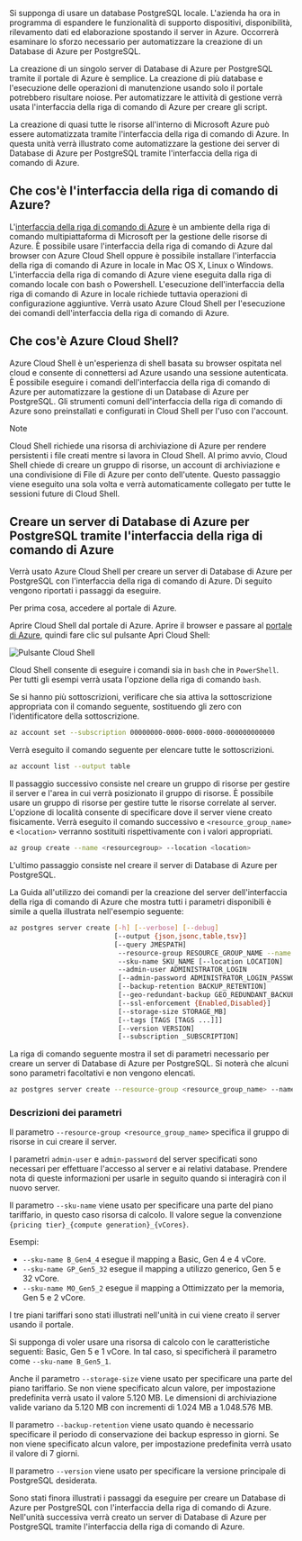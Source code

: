 Si supponga di usare un database PostgreSQL locale. L'azienda ha ora in programma di espandere le funzionalità di supporto dispositivi, disponibilità, rilevamento dati ed elaborazione spostando il server in Azure. Occorrerà esaminare lo sforzo necessario per automatizzare la creazione di un Database di Azure per PostgreSQL.

La creazione di un singolo server di Database di Azure per PostgreSQL tramite il portale di Azure è semplice. La creazione di più database e l'esecuzione delle operazioni di manutenzione usando solo il portale potrebbero risultare noiose. Per automatizzare le attività di gestione verrà usata l'interfaccia della riga di comando di Azure per creare gli script.

La creazione di quasi tutte le risorse all'interno di Microsoft Azure può essere automatizzata tramite l'interfaccia della riga di comando di Azure. In questa unità verrà illustrato come automatizzare la gestione dei server di Database di Azure per PostgreSQL tramite l'interfaccia della riga di comando di Azure.

## <a name="what-is-azure-cli"></a>Che cos'è l'interfaccia della riga di comando di Azure?

L'[interfaccia della riga di comando di Azure](https://docs.microsoft.com/cli/azure/) è un ambiente della riga di comando multipiattaforma di Microsoft per la gestione delle risorse di Azure. È possibile usare l'interfaccia della riga di comando di Azure dal browser con Azure Cloud Shell oppure è possibile installare l'interfaccia della riga di comando di Azure in locale in Mac OS X, Linux o Windows. L'interfaccia della riga di comando di Azure viene eseguita dalla riga di comando locale con bash o Powershell. L'esecuzione dell'interfaccia della riga di comando di Azure in locale richiede tuttavia operazioni di configurazione aggiuntive. Verrà usato Azure Cloud Shell per l'esecuzione dei comandi dell'interfaccia della riga di comando di Azure.

## <a name="what-is-azure-cloud-shell"></a>Che cos'è Azure Cloud Shell?

Azure Cloud Shell è un'esperienza di shell basata su browser ospitata nel cloud e consente di connettersi ad Azure usando una sessione autenticata. È possibile eseguire i comandi dell'interfaccia della riga di comando di Azure per automatizzare la gestione di un Database di Azure per PostgreSQL. Gli strumenti comuni dell'interfaccia della riga di comando di Azure sono preinstallati e configurati in Cloud Shell per l'uso con l'account.

> [!NOTE]
> Cloud Shell richiede una risorsa di archiviazione di Azure per rendere persistenti i file creati mentre si lavora in Cloud Shell. Al primo avvio, Cloud Shell chiede di creare un gruppo di risorse, un account di archiviazione e una condivisione di File di Azure per conto dell'utente. Questo passaggio viene eseguito una sola volta e verrà automaticamente collegato per tutte le sessioni future di Cloud Shell.

## <a name="create-an-azure-database-for-postgresql-server-using-azure-cli"></a>Creare un server di Database di Azure per PostgreSQL tramite l'interfaccia della riga di comando di Azure

Verrà usato Azure Cloud Shell per creare un server di Database di Azure per PostgreSQL con l'interfaccia della riga di comando di Azure. Di seguito vengono riportati i passaggi da eseguire.

Per prima cosa, accedere al portale di Azure.

Aprire Cloud Shell dal portale di Azure. Aprire il browser e passare al [portale di Azure](https://portal.azure.com?azure-portal=true), quindi fare clic sul pulsante Apri Cloud Shell:

![Pulsante Cloud Shell](../media-draft/cloud-shell-button.png)

Cloud Shell consente di eseguire i comandi sia in `bash` che in `PowerShell`. Per tutti gli esempi verrà usata l'opzione della riga di comando `bash`.

Se si hanno più sottoscrizioni, verificare che sia attiva la sottoscrizione appropriata con il comando seguente, sostituendo gli zero con l'identificatore della sottoscrizione.

   ```bash
   az account set --subscription 00000000-0000-0000-0000-000000000000
   ```

Verrà eseguito il comando seguente per elencare tutte le sottoscrizioni.

   ```bash
   az account list --output table
   ```

Il passaggio successivo consiste nel creare un gruppo di risorse per gestire il server e l'area in cui verrà posizionato il gruppo di risorse. È possibile usare un gruppo di risorse per gestire tutte le risorse correlate al server. L'opzione di località consente di specificare dove il server viene creato fisicamente. Verrà eseguito il comando successivo e `<resource_group_name>` e `<location>` verranno sostituiti rispettivamente con i valori appropriati.

   ```bash
   az group create --name <resourcegroup> --location <location>
   ```

L'ultimo passaggio consiste nel creare il server di Database di Azure per PostgreSQL.

   La Guida all'utilizzo dei comandi per la creazione del server dell'interfaccia della riga di comando di Azure che mostra tutti i parametri disponibili è simile a quella illustrata nell'esempio seguente:

   ```bash
   az postgres server create [-h] [--verbose] [--debug]
                             [--output {json,jsonc,table,tsv}]
                             [--query JMESPATH]
                              --resource-group RESOURCE_GROUP_NAME --name SERVER_NAME
                              --sku-name SKU_NAME [--location LOCATION]
                              --admin-user ADMINISTRATOR_LOGIN
                              [--admin-password ADMINISTRATOR_LOGIN_PASSWORD]
                              [--backup-retention BACKUP_RETENTION]
                              [--geo-redundant-backup GEO_REDUNDANT_BACKUP]
                              [--ssl-enforcement {Enabled,Disabled}]
                              [--storage-size STORAGE_MB]
                              [--tags [TAGS [TAGS ...]]]
                              [--version VERSION]
                              [--subscription _SUBSCRIPTION]

   ```

   La riga di comando seguente mostra il set di parametri necessario per creare un server di Database di Azure per PostgreSQL. Si noterà che alcuni sono parametri facoltativi e non vengono elencati.

   ```bash
   az postgres server create --resource-group <resource_group_name> --name <new_server_name> --admin-user <admin_user_name> --admin-password <server_admin_password> --sku-name <sku> --version <version_number>  --location <region_name> --storage-size <size> --backup-retention <days>
   ```

### <a name="parameter-descriptions"></a>Descrizioni dei parametri

Il parametro `--resource-group <resource_group_name>` specifica il gruppo di risorse in cui creare il server.

I parametri `admin-user` e `admin-password` del server specificati sono necessari per effettuare l'accesso al server e ai relativi database. Prendere nota di queste informazioni per usarle in seguito quando si interagirà con il nuovo server.

Il parametro `--sku-name` viene usato per specificare una parte del piano tariffario, in questo caso risorsa di calcolo. Il valore segue la convenzione `{pricing tier}_{compute generation}_{vCores}`.

Esempi:

- `--sku-name B_Gen4_4` esegue il mapping a Basic, Gen 4 e 4 vCore.
- `--sku-name GP_Gen5_32` esegue il mapping a utilizzo generico, Gen 5 e 32 vCore.
- `--sku-name MO_Gen5_2` esegue il mapping a Ottimizzato per la memoria, Gen 5 e 2 vCore.

I tre piani tariffari sono stati illustrati nell'unità in cui viene creato il server usando il portale.

Si supponga di voler usare una risorsa di calcolo con le caratteristiche seguenti: Basic, Gen 5 e 1 vCore. In tal caso, si specificherà il parametro come `--sku-name B_Gen5_1`.

Anche il parametro `--storage-size` viene usato per specificare una parte del piano tariffario. Se non viene specificato alcun valore, per impostazione predefinita verrà usato il valore 5.120 MB. Le dimensioni di archiviazione valide variano da 5.120 MB con incrementi di 1.024 MB a 1.048.576 MB.

Il parametro `--backup-retention` viene usato quando è necessario specificare il periodo di conservazione dei backup espresso in giorni. Se non viene specificato alcun valore, per impostazione predefinita verrà usato il valore di 7 giorni.

Il parametro `--version` viene usato per specificare la versione principale di PostgreSQL desiderata.

Sono stati finora illustrati i passaggi da eseguire per creare un Database di Azure per PostgreSQL con l'interfaccia della riga di comando di Azure. Nell'unità successiva verrà creato un server di Database di Azure per PostgreSQL tramite l'interfaccia della riga di comando di Azure.